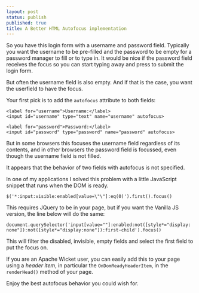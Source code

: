 ```yaml
---
layout: post
status: publish
published: true 
title: A Better HTML Autofocus implementation
---
```


So you have this login form with a username and password field.
Typically you want the username to be pre-filled and the password to be empty for a password manager to fill or to type in.
It would be nice if the password field receives the focus  so you can start typing away and press <enter> to submit the login form.

But often the username field is also empty. And if that is the case, you want the userfield to have the focus.

Your first pick is to add the `autofocus` attribute to both fields:

```
<label for="username">Username:</label>
<input id="username" type="text" name="username" autofocus>

<label for="password">Password:</label>
<input id="password" type="password" name="password" autofocus>
```

But in some browsers this focuses the username field regardless of its contents, and in other browsers the password field is focussed, even though the username field is not filled.

It appears that the behavior of two fields with autofocus is not specified.

In one of my applications I solved this problem with a little JavaScript snippet that runs when the DOM is ready.

```
$('*:input:visible:enabled[value=\"\"]:eq(0)').first().focus()
```

This requires JQuery to be in your page, but if you want the Vanilla JS version, the line below will do the same:

```
document.querySelector('input[value=""]:enabled:not([style*="display: none"]):not([style*="display:none"]):first-child').focus()
```

This will filter the disabled, invisible, empty fields and select the first field to put the focus on.

If you are an Apache Wicket user, you can easily add this to your page using a _header item_, in particular the `OnDomReadyHeaderItem`, in the `renderHead()` method of your page.

Enjoy the best autofocus behavior you could wish for.